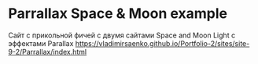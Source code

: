 # Parrallax Space & Moon example

Сайт с прикольной фичей с двумя сайтами Space and Moon Light с эффектами Parallax
https://vladimirsaenko.github.io/Portfolio-2/sites/site-9-2/Parrallax/index.html
